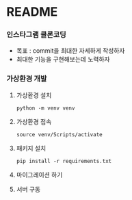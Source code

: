 # README



### 인스타그램 클론코딩

- 목표 : commit을 최대한 자세하게 작성하자
- 최대한 기능을 구현해보는데 노력하자



### 가상환경 개발

1. 가상환경 설치

   `python -m venv venv`

2. 가상환경 접속

   `source venv/Scripts/activate`

3. 패키지 설치

   `pip install -r requirements.txt`

4. 마이그레이션 하기

5. 서버 구동



